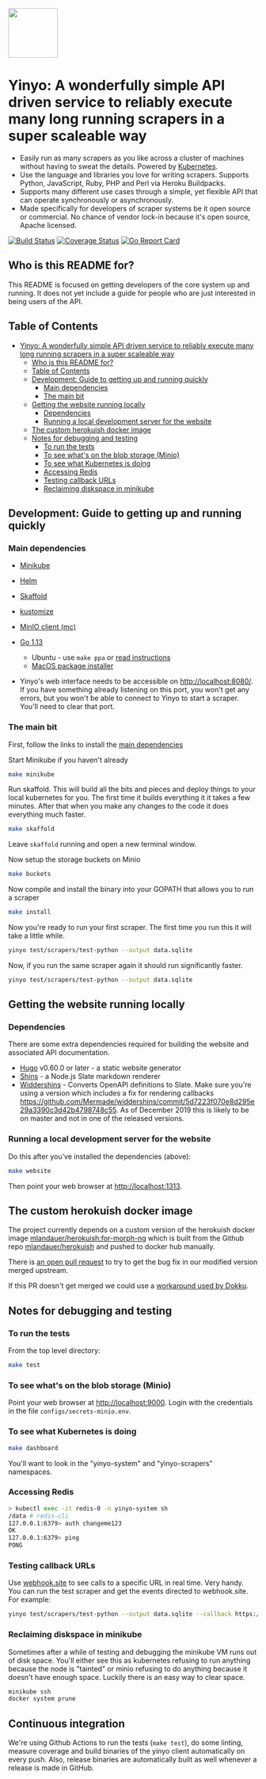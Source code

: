 <img width="100" heigth="100" src="https://yinyo.io/logo.svg">

# Yinyo: A wonderfully simple API driven service to reliably execute many long running scrapers in a super scaleable way

- Easily run as many scrapers as you like across a cluster of machines without having to sweat the details. Powered by [Kubernetes](https://kubernetes.io/).
- Use the language and libraries you love for writing scrapers. Supports Python, JavaScript, Ruby, PHP and Perl via Heroku Buildpacks.
- Supports many different use cases through a simple, yet flexible API that can operate synchronously or asynchronously.
- Made specifically for developers of scraper systems be it open source or commercial. No chance of vendor lock-in because it's open source, Apache licensed.

[![Build Status](https://github.com/openaustralia/yinyo/workflows/Test%2C%20Build%20and%20Release/badge.svg)](https://github.com/openaustralia/yinyo/actions?workflow=Test%2C+Build+and+Release)
[![Coverage Status](https://coveralls.io/repos/github/openaustralia/yinyo/badge.svg?t=8kV8YE)](https://coveralls.io/github/openaustralia/yinyo)
[![Go Report Card](https://goreportcard.com/badge/github.com/openaustralia/yinyo)](https://goreportcard.com/report/github.com/openaustralia/yinyo)

## Who is this README for?

This README is focused on getting developers of the core system up and running. It does not yet include
a guide for people who are just interested in being users of the API.

## Table of Contents

<!-- TOC -->

- [Yinyo: A wonderfully simple API driven service to reliably execute many long running scrapers in a super scaleable way](#yinyo-a-wonderfully-simple-api-driven-service-to-reliably-execute-many-long-running-scrapers-in-a-super-scaleable-way)
  - [Who is this README for?](#who-is-this-readme-for)
  - [Table of Contents](#table-of-contents)
  - [Development: Guide to getting up and running quickly](#development-guide-to-getting-up-and-running-quickly)
    - [Main dependencies](#main-dependencies)
    - [The main bit](#the-main-bit)
  - [Getting the website running locally](#getting-the-website-running-locally)
    - [Dependencies](#dependencies)
    - [Running a local development server for the website](#running-a-local-development-server-for-the-website)
  - [The custom herokuish docker image](#the-custom-herokuish-docker-image)
  - [Notes for debugging and testing](#notes-for-debugging-and-testing)
    - [To run the tests](#to-run-the-tests)
    - [To see what's on the blob storage (Minio)](#to-see-whats-on-the-blob-storage-minio)
    - [To see what Kubernetes is doing](#to-see-what-kubernetes-is-doing)
    - [Accessing Redis](#accessing-redis)
    - [Testing callback URLs](#testing-callback-urls)
    - [Reclaiming diskspace in minikube](#reclaiming-diskspace-in-minikube)

<!-- /TOC -->

## Development: Guide to getting up and running quickly

### Main dependencies

- [Minikube](https://kubernetes.io/docs/setup/learning-environment/minikube/)
- [Helm](https://helm.sh/)
- [Skaffold](https://skaffold.dev/docs/quickstart/)
- [kustomize](https://github.com/kubernetes-sigs/kustomize/blob/master/docs/INSTALL.md)
- [MinIO client (mc)](https://min.io/download)
- [Go 1.13](https://golang.org/dl/)

  - Ubuntu - use `make ppa` or [read instructions](https://github.com/golang/go/wiki/Ubuntu)
  - [MacOS package installer](https://golang.org/doc/install#macos)

- Yinyo's web interface needs to be accessible on [http://localhost:8080/](http://localhost:8080/). If you have something already listening on this port, you won't get any errors, but you won't be able to connect to Yinyo to start a scraper. You'll need to clear that port.

### The main bit

First, follow the links to install the [main dependencies](main-dependencies)

Start Minikube if you haven't already

```bash
make minikube
```

Run skaffold. This will build all the bits and pieces and deploy things to your local kubernetes for you. The first time it builds everything it it takes a few minutes. After that when you make any changes to the code it does everything much faster.

```bash
make skaffold
```

Leave `skaffold` running and open a new terminal window.

Now setup the storage buckets on Minio

```bash
make buckets
```

Now compile and install the binary into your GOPATH that allows you to run a scraper

```bash
make install
```

Now you're ready to run your first scraper. The first time you run this it will take a little while.

```bash
yinyo test/scrapers/test-python --output data.sqlite
```

Now, if you run the same scraper again it should run significantly faster.

```bash
yinyo test/scrapers/test-python --output data.sqlite
```

## Getting the website running locally

### Dependencies

There are some extra dependencies required for building the website and associated API documentation.

- [Hugo](https://gohugo.io/) v0.60.0 or later - a static website generator
- [Shins](https://github.com/Mermade/shins) - a Node.js Slate markdown renderer
- [Widdershins](https://github.com/mermade/widdershins) - Converts OpenAPI definitions to Slate. Make sure you're using a version which includes a fix for rendering callbacks https://github.com/Mermade/widdershins/commit/5d7223f070e8d295e29a3390c3d42b4798748c55. As of December 2019 this is likely to be on master and not in one of the released versions.

### Running a local development server for the website

Do this after you've installed the dependencies (above):

```bash
make website
```

Then point your web browser at [http://localhost:1313](http://localhost:1313).

## The custom herokuish docker image

The project currently depends on a custom version of the herokuish docker image [mlandauer/herokuish:for-morph-ng](https://hub.docker.com/layers/mlandauer/herokuish/for-morph-ng/images/sha256-d39b31894660dd038c05a408db260a6bb013325e843b03ae80b528477de83d92) which is built from the Github repo [mlandauer/herokuish](https://github.com/mlandauer/herokuish/tree/for-morph-ng) and pushed to docker hub manually.

There is [an open pull request](https://github.com/gliderlabs/herokuish/pull/467) to try to get the bug
fix in our modified version merged upstream.

If this PR doesn't get merged we could use a [workaround used by Dokku](https://github.com/gliderlabs/herokuish/pull/467#issue-298708746).

## Notes for debugging and testing

### To run the tests

From the top level directory:

```bash
make test
```

### To see what's on the blob storage (Minio)

Point your web browser at [http://localhost:9000](http://localhost:9000). Login with the credentials in the file `configs/secrets-minio.env`.

### To see what Kubernetes is doing

```bash
make dashboard
```

You'll want to look in the "yinyo-system" and "yinyo-scrapers" namespaces.

### Accessing Redis

```bash
> kubectl exec -it redis-0 -n yinyo-system sh
/data # redis-cli
127.0.0.1:6379> auth changeme123
OK
127.0.0.1:6379> ping
PONG
```

### Testing callback URLs

Use [webhook.site](https://webhook.site) to see calls to a specific URL in real time. Very handy.
You can run the test scraper and get the events directed to webhook.site. For example:

```bash
yinyo test/scrapers/test-python --output data.sqlite --callback https://webhook.site/#!/uuid-specific-to-you
```

### Reclaiming diskspace in minikube

Sometimes after a while of testing and debugging the minikube VM runs out of disk space. You'll either see this as kubernetes refusing to run anything because the node is "tainted" or minio refusing to do anything because it doesn't have enough space. Luckily there is an easy way to clear space.

```bash
minikube ssh
docker system prune
```

## Continuous integration

We're using Github Actions to run the tests (`make test`), do some linting, measure coverage and build binaries of the yinyo client automatically on every push. Also,
release binaries are automatically built as well whenever a release is made in GitHub.

